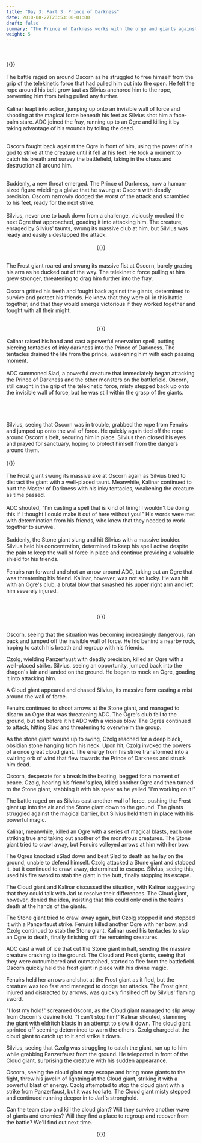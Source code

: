 ```yaml
---
title: "Day 3: Part 3: Prince of Darkness"
date: 2010-08-27T23:53:00+01:00
draft: false
summary: "The Prince of Darkness works with the orge and giants against the party"
weight: 5
---
```

<br>


  <div class="row">
    <div class="col-sm">
     <br>
  {{<imageToClickGlobal imagePath = "/img/DALL·E 2022-12-14 21.47.32 - medieval chainmail armored elf warrior pulled into air floating by telekinetic force in dark cave_cleanup.png" Capition = "Oscorn is contorted as a telekinetic force pulls him away"  width = "100%" >}}
      <br>
   </div>
    <div class="col-sm">
    <br>
     The battle raged on around Oscorn as he struggled to free himself from the grip of the telekinetic force that had pulled him out into the open. He felt the rope around his belt grow taut as Silvius anchored him to the rope, preventing him from being pulled any further.
     <br>
     <br>
Kalinar leapt into action, jumping up onto an invisible wall of force and shooting at the magical force beneath his feet as Silvius shot him a face-palm stare. ADC joined the fray, running up to an Ogre and killing it by taking advantage of his wounds by tolling the dead.
    </div>
  </div>
      
      

      
      
      
 <br>
  



Oscorn fought back against the Ogre in front of him, using the power of his god to strike at the creature until it fell at his feet. He took a moment to catch his breath and survey the battlefield, taking in the chaos and destruction all around him.

  
  <div class="row">
    <div class="col-sm">  
    <br>
Suddenly, a new threat emerged. The Prince of Darkness, now a human-sized figure wielding a glaive that he swung at Oscorn with deadly precision. Oscorn narrowly dodged the worst of the attack and scrambled to his feet, ready for the next strike.
 <br><br>
 Silvius, never one to back down from a challenge, viciously mocked the next Ogre that approached, goading it into attacking him. The creature, enraged by Silvius' taunts, swung its massive club at him, but Silvius was ready and easily sidestepped the attack.
 <br>
 </div>
    <div class="col-sm">      
<center>
<br>
  {{<imageToClick imagePath = "DALL·E 2022-12-08 22.05.42 - Realistic fantasy creature with blue skin, white hair, and sharp teeth open shirt swinging a glaive  fighting off  a tentacle of inky darkness.png" Capition = "The Prince of Darkness, now a human-sized figure wielding a glaive that he swung at Oscorn with deadly precision"  width = "100%" >}}
<br>
</center>
      </div>
  </div>
<br>


   The Frost giant roared and swung its massive fist at Oscorn, barely grazing his arm as he ducked out of the way. The telekinetic force pulling at him grew stronger, threatening to drag him further into the fray.
     <br>
     <br>
Oscorn gritted his teeth and fought back against the giants, determined to survive and protect his friends. He knew that they were all in this battle together, and that they would emerge victorious if they worked together and fought with all their might.








<div class="row">
    <div class="col-sm">      
<center>
<br>
  {{<imageToClickGlobal imagePath = "/img/DALL·E 2022-12-09 23.20.16 - A single realistic inky black tentacle cuts through the smog in a dark room.png" Capition = "Kalinar evokes piercing tentacles of inky darkness"  width = "100%" >}}
<br>
</center>
      </div>
    <div class="col-sm">  
    <br>
Kalinar raised his hand and cast a powerful enervation spell, putting piercing tentacles of inky darkness into the Prince of Darkness. The tentacles drained the life from the prince, weakening him with each passing moment.
<br><br>
ADC summoned Slad, a powerful creature that immediately began attacking the Prince of Darkness and the other monsters on the battlefield. Oscorn, still caught in the grip of the telekinetic force, misty stepped back up onto the invisible wall of force, but he was still within the grasp of the giants.
<br>
 <br><br>
 <br>
 </div>

  </div>
<br>
Silvius, seeing that Oscorn was in trouble, grabbed the rope from Fenuirs and jumped up onto the wall of force. He quickly again tied off the rope around Oscorn's belt, securing him in place. Silvius then closed his eyes and prayed for sanctuary, hoping to protect himself from the dangers around them.


  <div class="row">
    <div class="col-sm">
     <br>
  {{<imageToClickGlobal imagePath = "/img/DALL·E 2022-12-14 22.17.56 - An old warrior giant wrinkled and mean with frost beard angrily swinging  a huge metal battle axe over his head in a dark background.png" Capition = "The Frost giant swung its massive axe at Oscorn again as Silvius tried to distract the giant with a well-placed taunt"  width = "100%" >}}
      <br>
   </div>
    <div class="col-sm">
    <br>
    The Frost giant swung its massive axe at Oscorn again as Silvius tried to distract the giant with a well-placed taunt. Meanwhile, Kalinar continued to hurt the Master of Darkness with his inky tentacles, weakening the creature as time passed.
<br><br>ADC shouted, "I'm casting a spell that is kind of tiring! I wouldn't be doing this if I thought I could make it out of here without you!" His words were met with determination from his friends, who knew that they needed to work together to survive.
<br>
    </div>
  </div>

  
  <div class="row">
    <div class="col-sm">  
    <br>
Suddenly, the Stone giant slung and hit Silvius with a massive boulder. Silvius held his concentration, determined to keep his spell active despite the pain to keep the wall of force in place and continue providing a valuable shield for his friends. 
 <br><br>
 Fenuirs ran forward and shot an arrow around ADC, taking out an Ogre that was threatening his friend. Kalinar, however, was not so lucky. He was hit with an Ogre's club, a brutal blow that smashed his upper right arm and left him severely injured.
 <br><br>
 <br>
 </div>
    <div class="col-sm">      
<center>
<br>
  {{<imageToClickGlobal imagePath = "/img/DALL·E 2022-12-09 23.59.14 - An giant warrior slings a large rock into the air at the camera  with dark background_cleanup.png" Capition = "the Stone giant slung and hit Silvius with a massive boulder"  width = "100%" >}}
<br>
</center>
      </div>
  </div>
<br>


  
Oscorn, seeing that the situation was becoming increasingly dangerous, ran back and jumped off the invisible wall of force. He hid behind a nearby rock, hoping to catch his breath and regroup with his friends.

Czolg, wielding Panzerfaust with deadly precision, killed an Ogre with a well-placed strike. Silvius, seeing an opportunity, jumped back into the dragon's lair and landed on the ground. He began to mock an Ogre, goading it into attacking him.

A Cloud giant appeared and chased Silvius, its massive form casting a mist around the wall of force.    

Fenuirs continued to shoot arrows at the Stone giant, and managed to disarm an Ogre that was threatening ADC. The Ogre's club fell to the ground, but not before it hit ADC with a vicious blow. The Ogres continued to attack, hitting Slad and threatening to overwhelm the group. 
  
As the stone giant wound up to swing, Czolg reached for a deep black, obsidian stone hanging from his neck. Upon hit, Czolg invoked the powers of a once great cloud giant. The energy from his strike transformed into a swirling orb of wind that flew towards the Prince of Darkness and struck him dead. 

Oscorn, desperate for a break in the beating, begged for a moment of peace. Czolg, hearing his friend's plea, killed another Ogre and then turned to the Stone giant, stabbing it with his spear as he yelled "I'm working on it!" 

The battle raged on as Silvius cast another wall of force, pushing the Frost giant up into the air and the Stone giant down to the ground. The giants struggled against the magical barrier, but Silvius held them in place with his powerful magic.

Kalinar, meanwhile, killed an Ogre with a series of magical blasts, each one striking true and taking out another of the monstrous creatures. The Stone giant tried to crawl away, but Fenuirs volleyed arrows at him with her bow.

The Ogres knocked sSlad down and beat Slad to death as he lay on the ground, unable to defend himself. Czolg attacked a Stone giant and stabbed it, but it continued to crawl away, determined to escape. Silvius, seeing this, used his fire sword to stab the giant in the butt, finally stopping its escape.

The Cloud giant and Kalinar discussed the situation, with Kalinar suggesting that they could talk with Jarl to resolve their differences. The Cloud giant, however, denied the idea, insisting that this could only end in the teams death at the hands of the giants.

The Stone giant tried to crawl away again, but Czolg stopped it and stopped it with a Panzerfaust strike. Fenuirs killed another Ogre with her bow, and Czolg continued to stab the Stone giant. Kalinar used his tentacles to slap an Ogre to death, finally finishing off the remaining creatures.
  
ADC cast a wall of ice that cut the Stone giant in half, sending the massive creature crashing to the ground. The Cloud and Frost giants, seeing that they were outnumbered and outmatched, started to flee from the battlefield. Oscorn quickly held the frost giant in place with his divine magic.

Fenuirs held her arrows and shot at the Frost giant as it fled, but the creature was too fast and managed to dodge her attacks. The Frost giant, injured and distracted by arrows, was quickly finsihed off by Silvius' flaming sword.
  
"I lost my hold!" screamed Oscorn, as the Cloud giant managed to slip away from Oscorn's devine hold. "I can't stop him!" Kalinar shouted, slamming the giant with eldritch blasts in an attempt to slow it down. The cloud giant sprinted off seeming determined to warn the others. Czolg charged at the cloud giant to catch up to it and strike it down.

Silvius, seeing that Czolg was struggling to catch the giant, ran up to him while grabbing Panzerfaust from the ground. He teleported in front of the Cloud giant, surprising the creature with his sudden appearance. 

Oscorn, seeing the cloud giant may escape and bring more giants to the fight, threw his javelin of lightning at the Cloud giant, striking it with a powerful blast of energy. Czolg attempted to stop the cloud giant with a strike from Panzerfaust, but it was too late. The Cloud giant misty stepped and continued running deeper in to Jarl's stronghold.
  
Can the team stop and kill the cloud giant? Will they survive another wave of giants and enemies? Will they find a place to regroup and recover from the battle? We'll find out next time.
  
  <center>

  {{<imageToClick imagePath = "ThePrinceOfDarknessRoll20.png" Capition = "Roll20 battle map"  width = "60%" >}}
 
  
</center>
